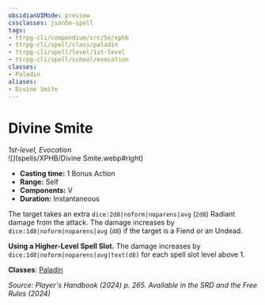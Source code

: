 ```yaml
---
obsidianUIMode: preview
cssclasses: json5e-spell
tags:
- ttrpg-cli/compendium/src/5e/xphb
- ttrpg-cli/spell/class/paladin
- ttrpg-cli/spell/level/1st-level
- ttrpg-cli/spell/school/evocation
classes:
- Paladin
aliases:
- Divine Smite
---
```

# Divine Smite
*1st-level, Evocation*  
![](spells/XPHB/Divine Smite.webp#right)

- **Casting time:** 1 Bonus Action
- **Range:** Self
- **Components:** V
- **Duration:** Instantaneous

The target takes an extra `dice:2d8|noform|noparens|avg` (`2d8`) Radiant damage from the attack. The damage increases by `dice:1d8|noform|noparens|avg` (`d8`) if the target is a Fiend or an Undead.

**Using a Higher-Level Spell Slot.** The damage increases by `dice:1d8|noform|noparens|avg|text(d8)` for each spell slot level above 1.

**Classes**: [Paladin](/3-Mechanics/CLI/lists/list-spells-classes-paladin.md)

*Source: Player's Handbook (2024) p. 265. Available in the <span title='Systems Reference Document (5.2)'>SRD</span> and the Free Rules (2024)*